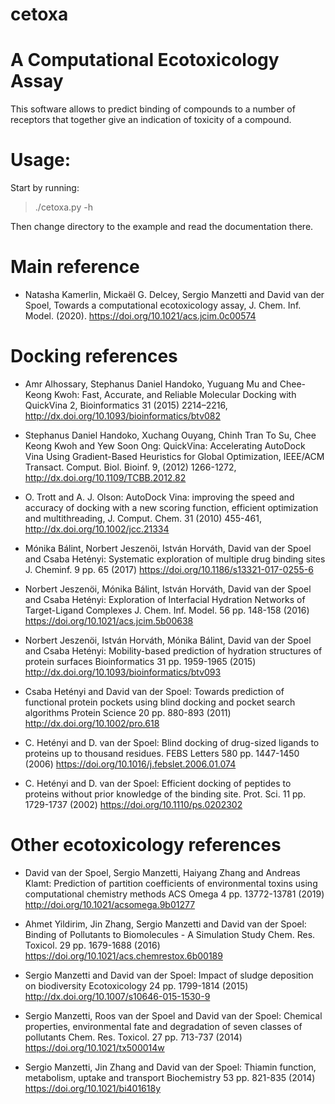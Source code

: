 # cetoxa
A Computational Ecotoxicology Assay
===================================

This software allows to predict binding of compounds to a number of
receptors that together give an indication of toxicity of a compound.

Usage:
======

Start by running:

> ./cetoxa.py -h

Then change directory to the example and read the documentation there.

Main reference
==============
+ Natasha Kamerlin, Mickaël G. Delcey, Sergio Manzetti and David van
  der Spoel, Towards a computational ecotoxicology assay, J. Chem. Inf. Model.
  (2020). https://doi.org/10.1021/acs.jcim.0c00574

Docking references
==================
+ Amr Alhossary, Stephanus Daniel Handoko, Yuguang Mu and Chee-Keong Kwoh: Fast, Accurate, and Reliable Molecular Docking with QuickVina 2,  Bioinformatics 31 (2015) 2214–2216, http://dx.doi.org/10.1093/bioinformatics/btv082  

+ Stephanus Daniel Handoko, Xuchang Ouyang, Chinh Tran To Su, Chee Keong Kwoh and Yew Soon Ong: QuickVina: Accelerating AutoDock Vina Using Gradient-Based Heuristics for Global Optimization, IEEE/ACM Transact. Comput. Biol. Bioinf. 9, (2012) 1266-1272, http://dx.doi.org/10.1109/TCBB.2012.82 

+ O. Trott and A. J. Olson: AutoDock Vina: improving the speed and accuracy of docking with a new scoring function, efficient optimization and multithreading, J. Comput. Chem. 31 (2010) 455-461, http://dx.doi.org/10.1002/jcc.21334

+ Mónika Bálint, Norbert Jeszenöi, István Horváth, David van der Spoel and Csaba Hetényi: Systematic exploration of multiple drug binding sites J. Cheminf. 9 pp. 65 (2017) https://doi.org/10.1186/s13321-017-0255-6

+ Norbert Jeszenöi, Mónika Bálint, István Horváth, David van der Spoel and Csaba Hetényi: Exploration of Interfacial Hydration Networks of Target-Ligand Complexes J. Chem. Inf. Model. 56 pp. 148-158 (2016) https://doi.org/10.1021/acs.jcim.5b00638

+ Norbert Jeszenöi, István Horváth, Mónika Bálint, David van der Spoel and Csaba Hetényi: Mobility-based prediction of hydration structures of protein surfaces Bioinformatics 31 pp. 1959-1965 (2015) http://dx.doi.org/10.1093/bioinformatics/btv093

+ Csaba Hetényi and David van der Spoel: Towards prediction of functional protein pockets using blind docking and pocket search algorithms Protein Science 20 pp. 880-893 (2011) http://dx.doi.org/10.1002/pro.618

+ C. Hetényi and D. van der Spoel: Blind docking of drug-sized ligands to proteins up to thousand residues. FEBS Letters 580 pp. 1447-1450 (2006) https://doi.org/10.1016/j.febslet.2006.01.074

+ C. Hetényi and D. van der Spoel: Efficient docking of peptides to proteins without prior knowledge of the binding site. Prot. Sci. 11 pp. 1729-1737 (2002) https://doi.org/10.1110/ps.0202302

Other ecotoxicology references
==============================
+ David van der Spoel, Sergio Manzetti, Haiyang Zhang and Andreas Klamt: Prediction of partition coefficients of environmental toxins using computational chemistry methods ACS Omega 4 pp. 13772-13781 (2019) http://doi.org/10.1021/acsomega.9b01277

+ Ahmet Yildirim, Jin Zhang, Sergio Manzetti and David van der Spoel: Binding of Pollutants to Biomolecules - A Simulation Study Chem. Res. Toxicol. 29 pp. 1679-1688 (2016) https://doi.org/10.1021/acs.chemrestox.6b00189

+ Sergio Manzetti and David van der Spoel: Impact of sludge deposition on biodiversity Ecotoxicology 24 pp. 1799-1814 (2015) http://dx.doi.org/10.1007/s10646-015-1530-9

+ Sergio Manzetti, Roos van der Spoel and David van der Spoel: Chemical properties, environmental fate and degradation of seven classes of pollutants Chem. Res. Toxicol. 27 pp. 713-737 (2014) https://doi.org/10.1021/tx500014w

+ Sergio Manzetti, Jin Zhang and David van der Spoel: Thiamin function, metabolism, uptake and transport Biochemistry 53 pp. 821-835 (2014) https://doi.org/10.1021/bi401618y


